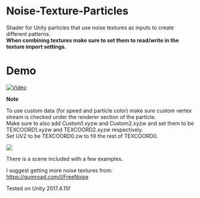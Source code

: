 # Noise-Texture-Particles
Shader for Unity particles that use noise textures as inputs to create different patterns.\
**When combining textures make sure to set them to read/write in the texture import settings.**

# Demo
[![Video](http://files.dafire.xyz/images/2n21bB.png)](http://files.dafire.xyz/videos/noiseparticles.mp4)

**Note**

To use custom data (for speed and particle color) make sure custom vertex stream is checked under the renderer section of the particle.\
Make sure to also add Custom1.xyzw and Custom2.xyzw and set them to be TEXCOORD1.xyzw and TEXCOORD2.xyzw respectively.\
Set UV2 to be TEXCOORD0.zw to fill the rest of TEXCOORD0.

![](http://files.dafire.xyz/images/dlJ687.png)


There is a scene included with a few examples.

I suggest getting more noise textures from: https://gumroad.com/l/FreeNoise

Tested on Unity 2017.4.15f

